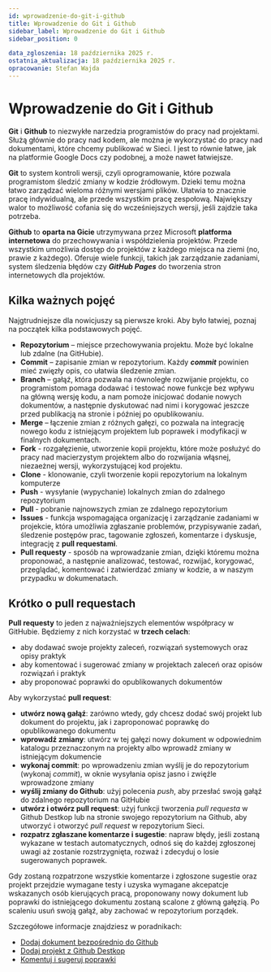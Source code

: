 ```yaml
---
id: wprowadzenie-do-git-i-github
title: Wprowadzenie do Git i Github  
sidebar_label: Wprowadzenie do Git i Github 
sidebar_position: 0 

data_zgloszenia: 18 października 2025 r.
ostatnia_aktualizacja: 18 października 2025 r.
opracowanie: Stefan Wajda
---
```


# Wprowadzenie do Git i Github 

**Git** i **Github** to niezwykłe narzedzia programistów do pracy nad projektami. Służą głównie do pracy nad kodem, ale można je wykorzystać do pracy nad dokumentami, które chcemy publikować w Sieci. I jest to równie łatwe, jak na platformie Google Docs czy podobnej, a może nawet łatwiejsze.

**Git** to system kontroli wersji, czyli oprogramowanie, które pozwala programistom śledzić zmiany w kodzie źródłowym. 
Dzieki temu można łatwo zarządzać wieloma różnymi wersjami plików. Ułatwia to znacznie pracę indywidualną, ale przede wszystkim pracę zespołową. Największy walor to możliwość cofania się do wcześniejszych wersji, jeśli zajdzie taka potrzeba.

**Github** to **oparta na Gicie** utrzymywana przez Microsoft **platforma internetowa** do przechowywania i współdzielenia projektów. Przede wszystkim umożliwia dostęp do projektów z każdego miejsca na ziemi (no, prawie z każdego). Oferuje wiele funkcji, takich jak zarządzanie zadaniami, system śledzenia błędów czy **<em lang="en">GitHub Pages</em>** do tworzenia stron internetowych dla projektów.

## Kilka ważnych pojęć

Najgtrudniejsze dla nowicjuszy są pierwsze kroki. Aby było łatwiej, poznaj na początek kilka podstawowych pojęć.

- **Repozytorium** – miejsce przechowywania projektu. Może być lokalne lub zdalne (na GitHubie).
- **Commit** – zapisanie zmian w repozytorium. Każdy **<em lang="en">commit</em>** powinien mieć zwięzły opis, co ułatwia śledzenie zmian.
- **Branch** – gałąź, która pozwala na równoległe rozwijanie projektu, co programistom pomaga dodawać i testować nowe funkcje bez wpływu na główną wersję kodu, a nam pomoże inicjować dodanie nowych dokumentów, a następnie dyskutować nad nimi i korygować jeszcze przed publikacją na stronie i później po opublikowaniu.  
- **Merge** – łączenie zmian z różnych gałęzi, co pozwala na integrację nowego kodu z istniejącym projektem lub poprawek i modyfikacji w finalnych dokumentach.
- **Fork** - rozgałęzienie, utworzenie kopii projektu, które może posłużyć do pracy nad macierzystym projektem albo do rozwijania włąsnej, niezaeżnej wersji, wykorzystującej kod projektu. 
- **Clone** - klonowanie, czyli tworzenie kopii repozytorium na lokalnym komputerze
- **Push** - wysyłanie (wypychanie) lokalnych zmian do zdalnego repozytorium
- **Pull** - pobranie najnowszych zmian ze zdalnego repozytorium
- **Issues** - funkcja wspomagająca organizację i zarządzanie zadaniami w projekcie, która umożliwia zgłaszanie problemów, przypisywanie zadań, śledzenie postępów prac, tagowanie zgłoszeń, komentarze i dyskusje, integrację z **pull requestami**.
- **Pull requesty** - sposób na wprowadzanie zmian, dzięki któremu można proponować, a następnie analizować, testować, rozwijać, korygować, przeglądać, komentować i zatwierdzać zmiany w kodzie, a w naszym przypadku w dokumenatach.   

## Krótko o pull requestach

**Pull requesty** to jeden z najważniejszych elementów współpracy w GitHubie. Będziemy z nich korzystać w **trzech celach**:
- aby dodawać swoje projekty zaleceń, rozwiązań systemowych oraz opisy praktyk
- aby komentować i sugerować zmiany w projektach zaleceń oraz opisów rozwiązań i praktyk  
- aby proponować poprawki do opublikowanych dokumentów  

Aby wykorzystać **pull request**:
- **utwórz nową gałąź**: zarówno wtedy, gdy chcesz dodać swój projekt lub dokument do projektu, jak i zaproponować poprawkę do opublikowanego dokumentu
- **wprowadź zmiany**: utwórz w tej gałęzi nowy dokument w odpowiednim katalogu przeznaczonym na projekty albo wprowadź zmiany w istniejącym dokumencie
- **wykonaj commit**: po wprowadzeniu zmian wyślij je do repozytorium (wykonaj *commit*), w oknie wysyłania opisz jasno i zwięźle wprowadzone zmiany
- **wyślij zmiany do Github**: użyj polecenia *push*, aby przesłać swoją gałąź do zdalnego repozytorium na GitHubie
- **utwórz i otwórz pull request**: użyj funkcji tworzenia *pull requesta* w Github Destkop lub na stronie swojego repozytorium na Github, aby utworzyć i otworzyć *pull request* w repozytorium Sieci.
- **rozpatrz zgłaszane komentarze i sugestie**: napraw błędy, jeśli zostaną wykazane w testach automatycznych, odnoś się do każdej zgłoszonej uwagi aż zostanie rozstrzygnięta, rozważ i zdecyduj o losie sugerowanych poprawek.     

Gdy zostaną rozpatrzone wszystkie komentarze i zgłoszone sugestie oraz projekt przejdzie wymagane testy i uzyska wymagane akcepatcje wskazanych osób kierujących pracą, proponowany nowy dokument lub poprawki do istniejącego dokumentu zostaną scalone z główną gałęzią. Po scaleniu usuń swoją gałąź, aby zachować w repozytorium porządek.   

Szczegółowe informacje znajdziesz w poradnikach:

- [Dodaj dokument bezpośrednio do Github](./dodaj-dokument-do-github.md) 
- [Dodaj projekt z Github Destkop](./dodaj-dokument-z-github-destkop.md)
- [Komentuj i sugeruj poprawki](./komentuj-i-sugeruj-poprawki.md)
